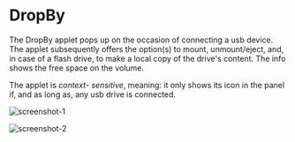 # DropBy

The DropBy applet pops up on the occasion of connecting a usb device. The applet subsequently offers the option(s) to mount, unmount/eject, and, in case of a flash drive, to make a local copy of the drive's content. The info shows the free space on the volume.

The applet is *context- sensitive*, meaning: it only shows its icon in the panel if, and as long as, any usb drive is connected.


![screenshot-1](https://github.com/UbuntuBudgie/budgie-extras/blob/master/budgie-dropby/dropby_copy.png)

![screenshot-2](https://github.com/UbuntuBudgie/budgie-extras/blob/master/budgie-dropby/dropby_open.png)

